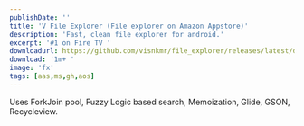 ```yaml
---
publishDate: ''
title: 'V File Explorer (File explorer on Amazon Appstore)'
description: 'Fast, clean file explorer for android.'
excerpt: '#1 on Fire TV '
downloadurl: https://github.com/visnkmr/file_explorer/releases/latest/download/app-release.apk
download: '1m+ '
image: 'fx'
tags: [aas,ms,gh,aos]
---
```


Uses ForkJoin pool, Fuzzy Logic based search, Memoization, Glide, GSON, Recycleview.